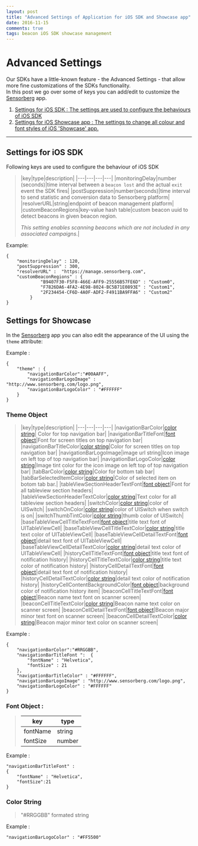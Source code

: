 ```yaml
---
layout: post
title: "Advanced Settings of Application for iOS SDK and Showcase app"
date: 2016-11-15
comments: true
tags: beacon iOS SDK showcase management
---
```



# Advanced Settings 

Our SDKs have a little-known feature - the Advanced Settings - that allow more fine customizations of the SDKs functionality.  
In this post we go over some of keys you can add/edit to customize the [Sensorberg](https://itunes.apple.com/us/app/sensorberg/id1115128115?mt=8) app.

 1. [Settings for iOS SDK : The settings are used to configure the behaviours of iOS SDK](http://sensorberg-dev.github.io/2016/11/Advanced-Settings-of-Application-for-iOS-SDK-and-Showcase-app/#settings-for-ios-sdk)
 2. [Settings for iOS Showcase app : The settings to change all colour and font styles of iOS 'Showcase' app.](http://sensorberg-dev.github.io/2016/11/Advanced-Settings-of-Application-for-iOS-SDK-and-Showcase-app/#settings-for-showcase)

<!--more-->
  

----------  


## Settings for iOS SDK

Following keys are used to configure the behaviour of iOS SDK  

>|key|type|description|
>|---|---|---|---|
>|monitoringDelay|number (seconds)|time interval between a `beacon lost` and the actual `exit` event the SDK fires|
>|postSuppression|number(seconds)|time interval to send statistic and conversion data to Sensorberg platform|
>|resolverURL|string|endpoint of beacon management platform|
>|customBeaconRegions|key-value hash table|custom beacon uuid to detect beacons in given beacon region. <p> *This setting enables scanning beacons which are not included in any associated campaigns*.|
  
Example:  

```
{
	"monitoringDelay" : 120,
	"postSuppression" : 300,
	"resolverURL" :  "https://manage.sensorberg.com",
	"customBeaconRegions" : {
			 "B9407F30-F5F8-466E-AFF9-25556B57FE6D" : "Custom0",
			 "F7826DA6-4FA2-4E98-8024-BC5B71E0893E" : "Custom1",
			 "2F234454-CF6D-4A0F-ADF2-F4911BA9FFA6" : "Custom2"
		 }
}
```


## Settings for Showcase

In the [Sensorberg](https://itunes.apple.com/us/app/sensorberg/id1115128115?mt=8) app you can also edit the appearance of the UI using the `theme` attribute:
  

<!--|key|type|description|
|---|---|---|---|
|theme|[Theme Object](#theme-object)||change theme of Showcase app|-->

Example :  

```
{
	"theme" : {
		"navigationBarColor":"#00AAFF",
		"navigationBarLogoImage" : "http://www.sensorberg.com/logo.png",
		"navigationBarLogoColor" : "#FFFFFF"
	}
}
```

### Theme Object

>|key|type|description|
>|---|---|---|---|
>|navigationBarColor|[color string](#color-string)| Color for top navigation bar|
>|navigationBarTitleFont|[font object](#font-object)|Font for screen titles on top navigation bar|
>|navigationBarTitleColor|[color string](#color-string)|Color for screen titles on top navigation bar|
>|navigationBarLogoImage|image url string|Icon image on left top of top navigation bar|
>|navigationBarLogoColor|[color string](#color-string)|Image tint color for the icon image on left top of top navigation bar|
>|tabBarColor|[color string](#color-string)|Color for bottom tab bar|
>|tabBarSelectedItemColor|[color string](#color-string)|Color of selected item on botom tab bar.|
>|tableViewSectionHeaderTextFont|[font object](#font-object)|Font for all tableview section headers|
>|tableViewSectionHeaderTextColor|[color string](#color-string)|Text color for all tableview section headers|
>|switchColor|[color string](#color-string)|color of UISwitch|
>|switchOnColor|[color string](#color-string)|color of UISwitch when switch is on|
>|switchThumbTintColor|[color string](#color-string)|thumb color of UISwitch|
>|baseTableViewCellTitleTextFont|[font object](#font-object)|title text font of UITableViewCell|
>|baseTableViewCellTitleTextColor|[color string](#color-string)|title text color of UITableViewCell|
>|baseTableViewCellDetailTextFont|[font object](#font-object)|detail text font of UITableViewCell|
>|baseTableViewCellDetailTextColor|[color string](#color-string)|detail text color of UITableViewCell|
>|historyCellTitleTextFont|[font object](#font-object)|title text font of notification history|
>|historyCellTitleTextColor|[color string](#color-string)|title text color of notification history|
>|historyCellDetailTextFont|[font object](#font-object)|detail text font of notification history|
>|historyCellDetailTextColor|[color string](#color-string)|detail text color of notification history|
>|historyCellContentBackgroundColor|[font object](#font-object)|background color of notification history item|
>|beaconCellTitleTextFont|[font object](#font-object)|Beacon name text font on scanner screen|
>|beaconCellTitleTextColor|[color string](#color-string)|Beacon name text color on scanner screen|
>|beaconCellDetailTextFont|[font object](#font-object)|Beacon major minor text font on scanner screen|
>|beaconCellDetailTextColor|[color string](#color-string)|Beacon major minor text color on scanner screen|

Example :   

```
{
	"navigationBarColor":"#RRGGBB",
	"navigationBarTitleFont ":  {
		"fontName" : "Helvetica",
		"fontSize" : 21
	},
	"navigationBarTitleColor" : "#FFFFFF",
	"navigationBarLogoImage" : "http://www.sensorberg.com/logo.png",
	"navigationBarLogoColor" : "#FFFFFF"
}
```

### Font Object :

>|key|type|
>|---|---|
>|fontName|string|
>|fontSize|number|

Example :   

```
"navigationBarTitleFont" : 
{
	"fontName" : "Helvetica",
	"fontSize":21
}
```

### Color String 

> "#RRGGBB"  formated string

Example :   

```
"navigationBarLogoColor" : "#FF5500"
```

